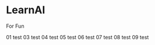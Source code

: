 # LearnAI

For Fun


01 test
03 test
04 test
05 test
06 test
07 test
08 test
09 test






















